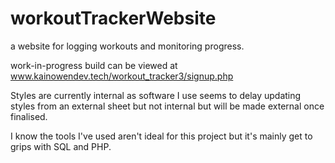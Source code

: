 # workoutTrackerWebsite
a website for logging workouts and monitoring progress.

work-in-progress build can be viewed at www.kainowendev.tech/workout_tracker3/signup.php

Styles are currently internal as software I use seems to delay updating styles from an external sheet but not internal but will be made external once finalised.

I know the tools I've used aren't ideal for this project but it's mainly get to grips with SQL and PHP.

